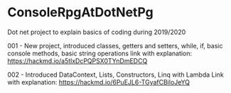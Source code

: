 # ConsoleRpgAtDotNetPg
Dot net project to explain basics of coding during 2019/2020

001 - New project, introduced classes, getters and setters, while, if, basic console methods, basic string operations
link with explanation: https://hackmd.io/a5tlxDcPQPSX0TYnDmEDCQ

002 - Introduced DataContext, Lists, Constructors, Linq with Lambda
Link with explanation: https://hackmd.io/6PuEJL6-TGyafCBiloJeYQ
